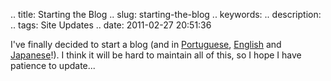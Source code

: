 .. title: Starting the Blog
.. slug: starting-the-blog
.. keywords: 
.. description: 
.. tags: Site Updates
.. date: 2011-02-27 20:51:36

I've finally decided to start a blog (and in [Portuguese](pt), [English](en) and [Japanese](ja)!). I think it will be hard to maintain all of this, so I hope I have patience to update...